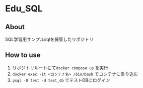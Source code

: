 # Edu_SQL
## About
SQL学習用サンプルsqlを保管したリポジトリ

## How to use
1. リポジトリルートにて`docker compose up` を実行
1. `docker exec -it <コンテナ名> /bin/bash` でコンテナに乗り込む
1. `psql -U test -d test_db` でテストDBにログイン

